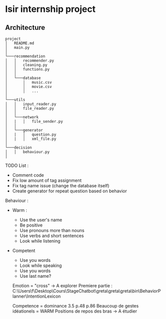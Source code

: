 # Isir internship project


## Architecture

```
project
│   README.md
│   main.py
│
└───recommendation
│   │   recommender.py
│   │   cleaning.py
│   │   functions.py
│   │
│   └───database
│       │   music.csv
│       │   movie.csv
│       │   ...
│   
└───utils
│   │   input_reader.py
│   │   file_reader.py
│   │
│   └───network
│   |   │   file_sender.py
│   │
│   └───generator
│   |   │   question.py
│   |   │   xml_file.py
│   
└───decision
│   │   behaviour.py
│   
```

TODO List :
- Comment code
- Fix low amount of tag assignment
- Fix tag name issue (change the database itself)
- Create generator for repeat question based on behavior


Behaviour :
- Warm :
  - Use the user's name
  - Be positive
  - Use pronouns more than nouns
  - Use verbs and short sentences
  - Look while listening
- Competent
  - Use you words
  - Look while speaking
  - Use you words
  - Use last name?

  Emotion = "cross" -> A explorer
  Premiere partie :
  C:\Users\f\Desktop\Cours\StageChatbot\greta\greta\greta\bin\BehaviorPlanner\IntentionLexicon

  Competence = dominance 3.5 p.48
  p.86
  Beaucoup de gestes idéationels = WARM
  Positions de repos des bras -> A étudier
